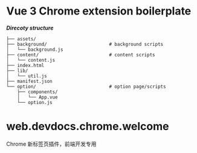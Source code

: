 # Vue 3 Chrome extension boilerplate

**_Direcoty structure_**

```
├── assets/
├── background/                       # background scripts
│   └── background.js
├── content/                          # content scripts
│   └── content.js
├── index.html
├── lib/
│   └── util.js
├── manifest.json
└── option/                           # option page/scripts
    ├── components/
    │   └── App.vue
    └── option.js
```
# web.devdocs.chrome.welcome
Chrome 新标签页插件，前端开发专用

